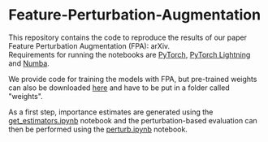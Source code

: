 # Feature-Perturbation-Augmentation

This repository contains the code to reproduce the results of our paper Feature Perturbation Augmentation (FPA): arXiv.  
Requirements for running the notebooks are [PyTorch](pytorch.org), [PyTorch Lightning](www.pytorchlightning.ai) and [Numba](https://numba.pydata.org).

We provide code for training the models with FPA, but pre-trained weights can also be downloaded [here](https://drive.google.com/file/d/1FhAKvLf-2u5LFWxBARy699R8PLOhAJCj/view?usp=share_link) and have to be put in a folder called "weights".

As a first step, importance estimates are generated using the [get_estimators.ipynb](https://github.com/lenbrocki/Feature-Perturbation-Augmentation/blob/main/get_estimators.ipynb) notebook and the perturbation-based evaluation can then be performed using the [perturb.ipynb](https://github.com/lenbrocki/Feature-Perturbation-Augmentation/blob/main/perturb.ipynb) notebook.




